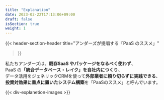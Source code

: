 ```yaml
---
title: "Explanation"
date: 2023-02-22T17:13:06+09:00
draft: false
isSection: true
weight: 1
---
```


{{< header-section-header 
    title="アンダーズが提唱する<span class='text-[#01A2EB]'>「PaaS のススメ」</span>"
>}}

<p class="leading-[3]">
私たちアンダーズは、<strong class='text-[#01A2EB] text-xl lg:text-3xl'>既存SaaS やパッケージをなるべく使わず</strong>、<br>
PaaS の<strong class='text-[#01A2EB] text-xl lg:text-3xl'>「統合データベース・レイク」を自社内につくり</strong>、<br>
データ活用をジェネリックCRMを使って<strong class='text-[#01A2EB] text-xl lg:text-3xl'>外部業者に頼り切らずに実践できる</strong>、<br>
<strong class='text-[#01A2EB] text-xl lg:text-3xl'>投資対効果に重点に置いたシステム構築</strong>を「PaaSのススメ」と呼んでいます。
</p>

{{< div-explanetion-images >}}